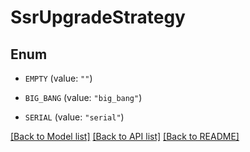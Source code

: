# SsrUpgradeStrategy

## Enum


* `EMPTY` (value: `""`)

* `BIG_BANG` (value: `"big_bang"`)

* `SERIAL` (value: `"serial"`)


[[Back to Model list]](../README.md#documentation-for-models) [[Back to API list]](../README.md#documentation-for-api-endpoints) [[Back to README]](../README.md)


